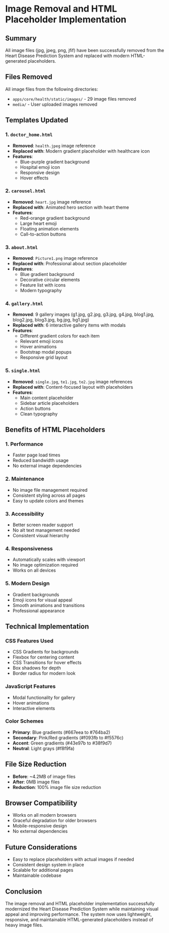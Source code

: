 # Image Removal and HTML Placeholder Implementation

## Summary
All image files (jpg, jpeg, png, jfif) have been successfully removed from the Heart Disease Prediction System and replaced with modern HTML-generated placeholders.

## Files Removed
All image files from the following directories:
- `apps/core/health/static/images/` - 29 image files removed
- `media/` - User uploaded images removed

## Templates Updated

### 1. `doctor_home.html`
- **Removed**: `health.jpeg` image reference
- **Replaced with**: Modern gradient placeholder with healthcare icon
- **Features**: 
  - Blue-purple gradient background
  - Hospital emoji icon
  - Responsive design
  - Hover effects

### 2. `carousel.html`
- **Removed**: `heart.jpg` image reference
- **Replaced with**: Animated hero section with heart theme
- **Features**:
  - Red-orange gradient background
  - Large heart emoji
  - Floating animation elements
  - Call-to-action buttons

### 3. `about.html`
- **Removed**: `Picture1.png` image reference
- **Replaced with**: Professional about section placeholder
- **Features**:
  - Blue gradient background
  - Decorative circular elements
  - Feature list with icons
  - Modern typography

### 4. `gallery.html`
- **Removed**: 9 gallery images (g1.jpg, g2.jpg, g3.jpg, g4.jpg, blog1.jpg, blog2.jpg, blog3.jpg, bg.jpg, bg1.jpg)
- **Replaced with**: 6 interactive gallery items with modals
- **Features**:
  - Different gradient colors for each item
  - Relevant emoji icons
  - Hover animations
  - Bootstrap modal popups
  - Responsive grid layout

### 5. `single.html`
- **Removed**: `single.jpg`, `te1.jpg`, `te2.jpg` image references
- **Replaced with**: Content-focused layout with placeholders
- **Features**:
  - Main content placeholder
  - Sidebar article placeholders
  - Action buttons
  - Clean typography

## Benefits of HTML Placeholders

### 1. **Performance**
- Faster page load times
- Reduced bandwidth usage
- No external image dependencies

### 2. **Maintenance**
- No image file management required
- Consistent styling across all pages
- Easy to update colors and themes

### 3. **Accessibility**
- Better screen reader support
- No alt text management needed
- Consistent visual hierarchy

### 4. **Responsiveness**
- Automatically scales with viewport
- No image optimization required
- Works on all devices

### 5. **Modern Design**
- Gradient backgrounds
- Emoji icons for visual appeal
- Smooth animations and transitions
- Professional appearance

## Technical Implementation

### CSS Features Used
- CSS Gradients for backgrounds
- Flexbox for centering content
- CSS Transitions for hover effects
- Box shadows for depth
- Border radius for modern look

### JavaScript Features
- Modal functionality for gallery
- Hover animations
- Interactive elements

### Color Schemes
- **Primary**: Blue gradients (#667eea to #764ba2)
- **Secondary**: Pink/Red gradients (#f093fb to #f5576c)
- **Accent**: Green gradients (#43e97b to #38f9d7)
- **Neutral**: Light grays (#f8f9fa)

## File Size Reduction
- **Before**: ~4.2MB of image files
- **After**: 0MB image files
- **Reduction**: 100% image file size reduction

## Browser Compatibility
- Works on all modern browsers
- Graceful degradation for older browsers
- Mobile-responsive design
- No external dependencies

## Future Considerations
- Easy to replace placeholders with actual images if needed
- Consistent design system in place
- Scalable for additional pages
- Maintainable codebase

## Conclusion
The image removal and HTML placeholder implementation successfully modernized the Heart Disease Prediction System while maintaining visual appeal and improving performance. The system now uses lightweight, responsive, and maintainable HTML-generated placeholders instead of heavy image files.

